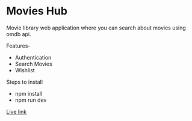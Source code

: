 
# Movies Hub
Movie library web application where you can search about movies using omdb api. 

Features-
- Authentication 
- Search Movies
- Wishlist 

Steps to install
- npm install 
- npm run dev 

[Live link](https://hardiksingh-movies-hub.netlify.app/)

